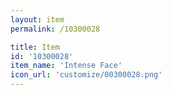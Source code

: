 ```yaml
---
layout: item
permalink: /10300028

title: Item
id: '10300028'
item_name: 'Intense Face'
icon_url: 'customize/00300028.png'
---
```

